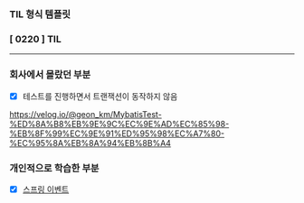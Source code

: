 ### TIL 형식 템플릿

### [ 0220 ] TIL

---

### 회사에서 몰랐던 부분

- [x] 테스트를 진행하면서 트랜잭션이 동작하지 않음

https://velog.io/@geon_km/MybatisTest-%ED%8A%B8%EB%9E%9C%EC%9E%AD%EC%85%98-%EB%8F%99%EC%9E%91%ED%95%98%EC%A7%80-%EC%95%8A%EB%8A%94%EB%8B%A4


### 개인적으로 학습한 부분
- [x] [스프링 이벤트]()

